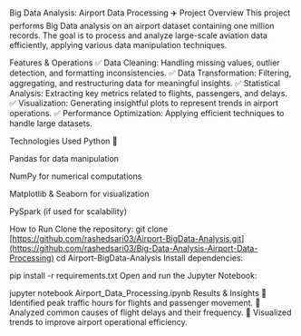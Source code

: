 Big Data Analysis: Airport Data Processing ✈️
Project Overview
This project performs Big Data analysis on an airport dataset containing one million records. The goal is to process and analyze large-scale aviation data efficiently, applying various data manipulation techniques.

Features & Operations
✅ Data Cleaning: Handling missing values, outlier detection, and formatting inconsistencies.
✅ Data Transformation: Filtering, aggregating, and restructuring data for meaningful insights.
✅ Statistical Analysis: Extracting key metrics related to flights, passengers, and delays.
✅ Visualization: Generating insightful plots to represent trends in airport operations.
✅ Performance Optimization: Applying efficient techniques to handle large datasets.

Technologies Used
Python 🐍

Pandas for data manipulation

NumPy for numerical computations

Matplotlib & Seaborn for visualization

PySpark (if used for scalability)

How to Run
Clone the repository:
git clone [https://github.com/rashedsari03/Airport-BigData-Analysis.git](https://github.com/rashedsari03/Big-Data-Analysis-Airport-Data-Processing)
cd Airport-BigData-Analysis
Install dependencies:

pip install -r requirements.txt
Open and run the Jupyter Notebook:

jupyter notebook Airport_Data_Processing.ipynb
Results & Insights
🔹 Identified peak traffic hours for flights and passenger movement.
🔹 Analyzed common causes of flight delays and their frequency.
🔹 Visualized trends to improve airport operational efficiency.
